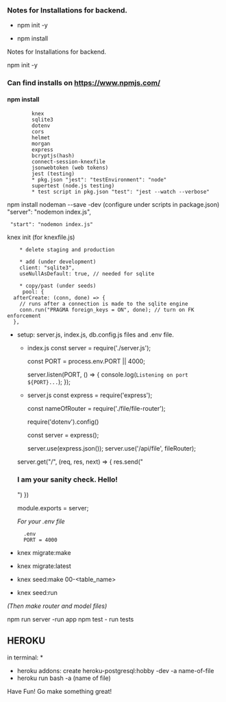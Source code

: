 ### Notes for Installations for backend.

- npm init -y


- npm install

Notes for Installations for backend.

npm init -y

### Can find installs on https://www.npmjs.com/
#### npm install

            knex
            sqlite3
            dotenv
            cors
            helmet
            morgan
            express
            bcryptjs(hash)
            connect-session-knexfile
            jsonwebtoken (web tokens)
            jest (testing)
            * pkg.json "jest": "testEnvironment": "node"
            supertest (node.js testing)
            * test script in pkg.json "test": "jest --watch --verbose"


npm install nodeman --save -dev (configure under scripts in package.json)
     "server": "nodemon index.js",

     "start": "nodemon index.js"


knex init (for knexfile.js)

        * delete staging and production

        * add (under development)     
        client: "sqlite3",
        useNullAsDefault: true, // needed for sqlite

        * copy/past (under seeds)
         pool: {
      afterCreate: (conn, done) => {
        // runs after a connection is made to the sqlite engine
        conn.run("PRAGMA foreign_keys = ON", done); // turn on FK enforcement
      },

- setup: server.js, index.js, db.config.js files and .env file.

    - index.js
        const server = require('./server.js');

        const PORT = process.env.PORT || 4000;

        server.listen(PORT, () => {
        console.log(`Listening on port ${PORT}...`);
        });


    - server.js
        const express = require('express');

        const nameOfRouter = require('./file/file-router');

        require('dotenv').config()

        const server = express();

        server.use(express.json());
        server.use('/api/file', fileRouter);

    server.get("/", (req, res, next) => {
        res.send("<h3>I am your sanity check. Hello!</h3>")
        })

    module.exports = server;

    *For your .env file*
    
        .env   
        PORT = 4000

- knex migrate:make <filename>

- knex migrate:latest

- knex seed:make 00-<table_name>

- knex seed:run

*(Then make router and model files)*

npm run server -run app
npm test - run tests

## HEROKU 
in terminal: *

 - heroku addons: create heroku-postgresql:hobby -dev -a name-of-file
 - heroku run bash -a (name of file)

Have Fun! Go make something great!